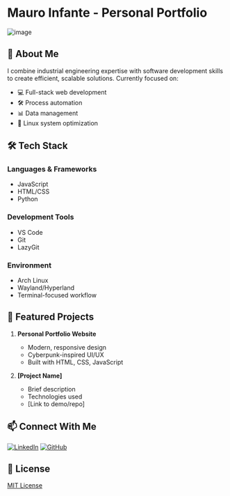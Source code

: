 # Mauro Infante - Personal Portfolio

![image](https://github.com/user-attachments/assets/ee3998db-4e32-4967-b37a-37f1659860ab)


## 🚀 About Me

I combine industrial engineering expertise with software development skills to create efficient, scalable solutions. Currently focused on:

- 💻 Full-stack web development
- 🛠 Process automation
- 📊 Data management
- 🐧 Linux system optimization

## 🛠 Tech Stack

### Languages & Frameworks
- JavaScript
- HTML/CSS
- Python

### Development Tools
- VS Code
- Git
- LazyGit

### Environment
- Arch Linux
- Wayland/Hyperland
- Terminal-focused workflow

## 🌟 Featured Projects

1. **Personal Portfolio Website**
   - Modern, responsive design
   - Cyberpunk-inspired UI/UX
   - Built with HTML, CSS, JavaScript

2. **[Project Name]**
   - Brief description
   - Technologies used
   - [Link to demo/repo]

## 📫 Connect With Me

[![LinkedIn](https://img.shields.io/badge/LinkedIn-Mauro_Infante-blue)](https://www.linkedin.com/in/mauro-infante)
[![GitHub](https://img.shields.io/badge/GitHub-maurux01-darkgreen)](https://github.com/maurux01)

## 📝 License

[MIT License](LICENSE)
